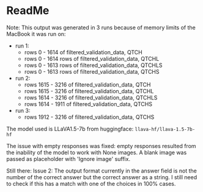 # ReadMe

Note: This output was generated in 3 runs because of memory limits of the MacBook it was run on: 
- run 1: 
	- rows 0 - 1614 of filtered_validation_data, QTCH
	- rows 0 - 1614 rows of filtered_validation_data, QTCHL
	- rows 0 - 1613 rows of filtered_validation_data, QTCHLS
	- rows 0 - 1613 rows of filtered_validation_data, QTCHS
- run 2:
	- rows 1615 - 3216 of filtered_validation_data, QTCH
	- rows 1615 - 3216 of filtered_validation_data, QTCHL
	- rows 1614 - 3216 of filtered_validation_data, QTCHLS
	- rows 1614 - 1911 of filtered_validation_data, QTCHS
- run 3:
	- rows 1912 - 3216 of filtered_validation_data, QTCHS

The model used is LLaVA1.5-7b from huggingface: `llava-hf/llava-1.5-7b-hf`

The issue with empty responses was fixed: empty responses resulted from the inability of the model to work with None images. A blank image was passed as placeholder with 'Ignore image' suffix. 

Still there:
Issue 2: The output format currently in the answer field is not the number of the correct answer but the correct answer as a string. I still need to check if this has a match with one of the choices in 100% cases. 
